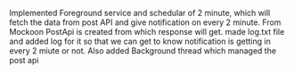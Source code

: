 Implemented Foreground service and schedular of 2 minute, which will fetch the data from post API and give notification on every 2 minute.
From Mockoon PostApi is created from which response will get.
made log.txt file and added log for it so that we can get to know notification is getting in every 2 miute or not.
Also added Background thread which managed the post api
